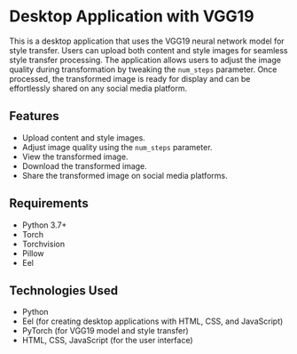 # Desktop Application with VGG19

This is a desktop application that uses the VGG19 neural network model for style transfer.
Users can upload both content and style images for seamless style transfer processing. 
The application allows users to adjust the image quality during transformation by tweaking the `num_steps` parameter. 
Once processed, the transformed image is ready for display and can be effortlessly shared on any social media platform.

## Features
- Upload content and style images.
- Adjust image quality using the `num_steps` parameter.
- View the transformed image.
- Download the transformed image.
- Share the transformed image on social media platforms.

## Requirements
- Python 3.7+
- Torch
- Torchvision
- Pillow
- Eel

## Technologies Used
- Python
- Eel (for creating desktop applications with HTML, CSS, and JavaScript)
- PyTorch (for VGG19 model and style transfer)
- HTML, CSS, JavaScript (for the user interface)


    
